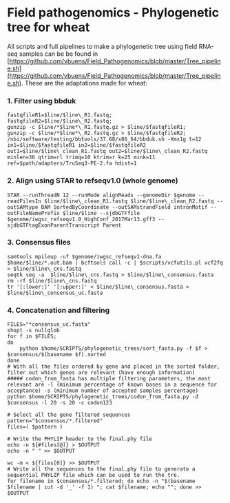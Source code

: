 # Field pathogenomics - Phylogenetic tree for wheat 

All scripts and full pipelines to make a phylogenetic tree using field RNA-seq samples can be be found in [https://github.com/vbuens/Field_Pathogenomics/blob/master/Tree_pipeline.sh](https://github.com/vbuens/Field_Pathogenomics/blob/master/Tree_pipeline.sh). These are the adaptations made for wheat: 

### 1. Filter using bbduk

	fastqfileR1=$line/$line\_R1.fastq;
	fastqfileR2=$line/$line\_R2.fastq;
    gunzip -c $line/*$line*\_R1.fastq.gz > $line/$fastqfileR1;
    gunzip -c $line/*$line*\_R2.fastq.gz > $line/$fastqfileR2;
    /nbi/software/testing/bbtools/37.68/x86_64/bbduk.sh -Xmx1g t=12 in1=$line/$fastqfileR1 in2=$line/$fastqfileR2 out1=$line/$line\_clean_R1.fastq out2=$line/$line\_clean_R2.fastq minlen=36 qtrim=rl trimq=10 ktrim=r k=25 mink=11 ref=$path/adapters/TruSeq3-PE-2.fa hdist=1

### 2. Align using STAR to refseqv1.0 (whole genome)

	STAR --runThreadN 12 --runMode alignReads --genomeDir $genome --readFilesIn $line/$line\_clean_R1.fastq $line/$line\_clean_R2.fastq --outSAMtype BAM SortedByCoordinate --outSAMstrandField intronMotif --outFileNamePrefix $line/$line --sjdbGTFfile $genome/iwgsc_refseqv1.0_HighConf_2017Mar13.gff3 --sjdbGTFtagExonParentTranscript Parent

### 3. Consensus files

	samtools mpileup -uf $genome/iwgsc_refseqv1-dna.fa $home/$line/*.out.bam | bcftools call -c | $scripts/vcfutils.pl vcf2fq > $line/$line\_cns.fastq
	seqtk seq -a  $line/$line\_cns.fastq > $line/$line\_consensus.fasta
	rm -rf $line/$line\_cns.fastq
	tr '[:lower:]' '[:upper:]' < $line/$line\_consensus.fasta > $line/$line\_consensus_uc.fasta

### 4. Concatenation and filtering 

	FILES="*consensus_uc.fasta"
	shopt -s nullglob
	for f in $FILES;
	do
  		python $home/SCRIPTS/phylogenetic_trees/sort_fasta.py -f $f > $consensus/$(basename $f).sorted
	done 
	# With all the files ordered by gene and placed in the sorted folder, filter out which genes are relevant (have enough information)
	##### codon_from_fasta has multiple filtering parameters, the most relevant are -l (minimum percentage of known bases in a sequence for acceptance) -s (minimum number of accepted samples percentage)
	python $home/SCRIPTS/phylogenetic_trees/codon_from_fasta.py -d $consensus -l 20 -s 20 -c codon123

	# Select all the gene filtered sequences
	pattern="$consensus/*.filtered"
	files=( $pattern )

	# Write the PHYLIP header to the final.phy file
	echo -n ${#files[@]} > $OUTPUT
	echo -n " " >> $OUTPUT

	wc -m < ${files[0]} >> $OUTPUT
	# Write all the sequences to the final.phy file to generate a sequential PHYLIP file which can be used to run the tre. 
	for filename in $consensus/*.filtered; do echo -n "$(basename $filename | cut -d '_' -f 1) "; cat $filename; echo ""; done >> $OUTPUT
